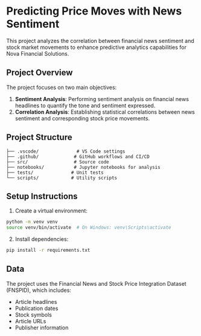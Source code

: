 # Predicting Price Moves with News Sentiment

This project analyzes the correlation between financial news sentiment and stock market movements to enhance predictive analytics capabilities for Nova Financial Solutions.

## Project Overview

The project focuses on two main objectives:
1. **Sentiment Analysis**: Performing sentiment analysis on financial news headlines to quantify the tone and sentiment expressed.
2. **Correlation Analysis**: Establishing statistical correlations between news sentiment and corresponding stock price movements.

## Project Structure

```
├── .vscode/              # VS Code settings
├── .github/             # GitHub workflows and CI/CD
├── src/                 # Source code
├── notebooks/           # Jupyter notebooks for analysis
├── tests/              # Unit tests
└── scripts/            # Utility scripts
```

## Setup Instructions

1. Create a virtual environment:
```bash
python -m venv venv
source venv/bin/activate  # On Windows: venv\Scripts\activate
```

2. Install dependencies:
```bash
pip install -r requirements.txt
```

## Data

The project uses the Financial News and Stock Price Integration Dataset (FNSPID), which includes:
- Article headlines
- Publication dates
- Stock symbols
- Article URLs
- Publisher information
